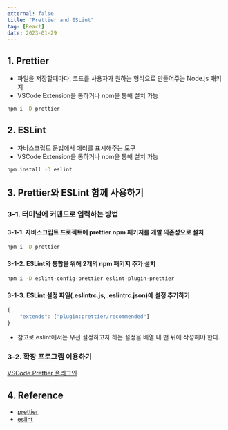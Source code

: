 ```yaml
---
external: false
title: "Prettier and ESLint"
tag: [React]
date: 2023-01-29
---
```


## 1. Prettier

- 파일을 저장할때마다, 코드를 사용자가 원하는 형식으로 만들어주는 Node.js 패키지
- VSCode Extension을 통하거나 npm을 통해 설치 가능

```bash
npm i -D prettier
```

## 2. ESLint

- 자바스크립트 문법에서 에러를 표시해주는 도구
- VSCode Extension을 통하거나 npm을 통해 설치 가능

```bash
npm install -D eslint
```

## 3. Prettier와 ESLint 함께 사용하기

### 3-1.  터미널에 커맨드로 입력하는 방법

#### 3-1-1. 자바스크립트 프로젝트에 prettier npm 패키지를 개발 의존성으로 설치

```bash
npm i -D prettier
```

#### 3-1-2. ESLint와 통합을 위해 2개의 npm 패키지 추가 설치

```bash
npm i -D eslint-config-prettier eslint-plugin-prettier
```

#### 3-1-3. ESLint 설정 파일(.eslintrc.js, .eslintrc.json)에 설정 추가하기

```js
{
    "extends": ["plugin:prettier/recommended"]
}
```

- 참고로 eslint에서는 우선 설정하고자 하는 설정을 배열 내 맨 뒤에 작성해야 한다.

### 3-2. 확장 프로그램 이용하기

[VSCode Prettier 플러그인](https://marketplace.visualstudio.com/items?itemName=esbenp.prettier-vscode)

## 4. Reference

- [prettier](https://prettier.io/)
- [eslint](https://eslint.org/)
